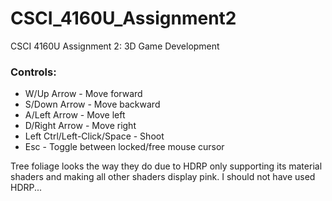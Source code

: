 # CSCI_4160U_Assignment2
CSCI 4160U Assignment 2: 3D Game Development

### Controls:
* W/Up Arrow - Move forward
* S/Down Arrow - Move backward
* A/Left Arrow - Move left
* D/Right Arrow - Move right
* Left Ctrl/Left-Click/Space - Shoot
* Esc - Toggle between locked/free mouse cursor

Tree foliage looks the way they do due to HDRP only supporting its material shaders and making all other shaders display pink.
I should not have used HDRP...
